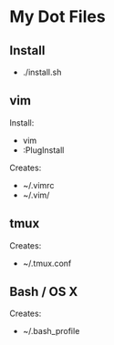 # My Dot Files

## Install 
 - ./install.sh

## vim

Install:
 - vim
 - :PlugInstall

Creates:
 - ~/.vimrc
 - ~/.vim/

## tmux

Creates:
 - ~/.tmux.conf

## Bash / OS X

Creates:
 - ~/.bash_profile

